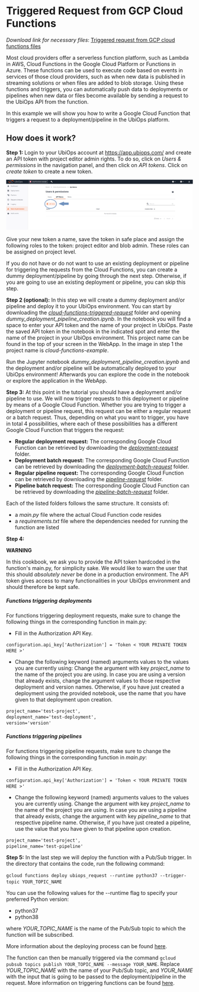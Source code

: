 # Triggered Request from GCP Cloud Functions

_Download link for necessary files_: [Triggered request from GCP cloud functions files](https://github.com/UbiOps/cookbook/tree/master/google-cloud-functions-triggered-request)

Most cloud providers offer a serverless function platform, such as Lambda in AWS, Cloud Functions in the Google Cloud Platform or Functions in Azure. 
These functions can be used to execute code based on events in services of those cloud providers, such as when new data is published in streaming solutions or when files are added to blob storage.
Using these functions and triggers, you can automatically push data to deployments or pipelines when new data or files become available by sending a request to the UbiOps API from the function.


In this example we will show you how to write a Google Cloud Function that triggers a request to a 
deployment/pipeline in the UbiOps platform.


## How does it work?

**Step 1:** Login to your UbiOps account at https://app.ubiops.com/ and create an API token with project editor
admin rights. To do so, click on *Users & permissions* in the navigation panel, and then click on *API tokens*.
Click on *create token* to create a new token.

![Creating an API token](images/token-in-webapp.png)

Give your new token a name, save the token in safe place and assign the following roles to the token: project editor and blob admin.
These roles can be assigned on project level.

If you do not have or do not want to use an existing deployment or pipeline for triggering the requests from
the Cloud Functions, you can create a dummy deployment/pipeline by going through the next step. Otherwise,
if you are going to use an existing deployment or pipeline, you can skip this step.

**Step 2 (optional):** In this step we will create a dummy deployment and/or pipeline and deploy it to your UbiOps environment.
You can start by downloading the [*cloud-functions-triggered-request*](https://github.com/UbiOps/cookbook/tree/master/google-cloud-functions-triggered-request) folder and opening *dummy_deployment_pipeline_creation.ipynb*. In the notebook you will find a space
to enter your API token and the name of your project in UbiOps. Paste the saved API token in the notebook in the indicated spot
and enter the name of the project in your UbiOps environment. This project name can be found in the top of your screen in the
WebApp. In the image in step 1 the project name is *cloud-functions-example*.

Run the Jupyter notebook *dummy_deployment_pipeline_creation.ipynb* and the deployment and/or pipeline will be automatically deployed to your UbiOps environment! 
Afterwards you can explore the code in the notebook or explore the application in the WebApp.

**Step 3:** At this point in the tutorial you should have a deployment and/or pipeline to use.
We will now trigger requests to this deployment or pipeline by means of a Google Cloud Function.
Whether you are trying to trigger a deployment or pipeline request, this request can be either
a regular request or a batch request. Thus, depending on what you want to trigger,
you have in total 4 possibilities, where each of these possibilities has a different Google Cloud Function that triggers the request:
 - **Regular deployment request:** The corresponding Google Cloud Function can be retrieved
 by downloading the [*deployment-request*](https://github.com/UbiOps/cookbook/tree/master/docs/cloud-functions-triggered-request/functions/deployment-request) folder.
 - **Deployment batch request:** The corresponding Google Cloud Function can be retrieved
 by downloading the [*deployment-batch-request*](https://github.com/UbiOps/cookbook/tree/master/docs/cloud-functions-triggered-request/functions/deployment-batch-request) folder.
 - **Regular pipeline request:** The corresponding Google Cloud Function can be retrieved
 by downloading the [*pipeline-request*](https://github.com/UbiOps/cookbook/tree/master/docs/cloud-functions-triggered-request/functions/pipeline-request) folder.
 - **Pipeline batch request:** The corresponding Google Cloud Function can be retrieved
 by downloading the [*pipeline-batch-request*](https://github.com/UbiOps/cookbook/tree/master/docs/cloud-functions-triggered-request/functions/pipeline-batch-request) folder.

Each of the listed folders follows the same structure. It consists of:
- a *main.py* file where the actual Cloud Function code resides
- a *requirements.txt* file where the dependencies needed for running the function are listed

**Step 4:**

**WARNING**

In this cookbook, we ask you to provide the API token hardcoded in the function's main.py, for simplicity sake. We would like to warn the user that this should *absolutely never* be done in a production environment. 
The API token gives access to many functionalities in your UbiOps environment and should therefore be kept safe.

##### Functions triggering deployments
For functions triggering deployment requests, make sure to change the following things in the corresponding function in main.py:

-  Fill in the Authorization API Key.  
```
configuration.api_key['Authorization'] = 'Token < YOUR PRIVATE TOKEN HERE >'
```

- Change the following keyword (named) arguments values to the values you are currently using:
Change the argument with key *project_name* to the name of the project you are using. In case you are using a version that already exists, change the argument values to those respective deployment and version names.
Otherwise, if you have just created a deployment using the provided notebook, use the name that you have given to that deployment upon creation. 

```
project_name='test-project',
deployment_name='test-deployment',
version='version'
```

##### Functions triggering pipelines
For functions triggering pipeline requests, make sure to change the following things in the corresponding function in *main.py*:

-  Fill in the Authorization API Key.  
```
configuration.api_key['Authorization'] = 'Token < YOUR PRIVATE TOKEN HERE >'
```

-   Change the following keyword (named) arguments values to the values you are currently using.
Change the argument with key *project_name* to the name of the project you are using. In case you are using a pipeline that already exists, change the argument with key *pipeline_name* to that respective pipeline name.
Otherwise, if you have just created a pipeline, use the value that you have given to that pipeline upon creation. 

```
project_name='test-project', 
pipeline_name='test-pipeline'
```

**Step 5:** In the last step we will deploy the function with a Pub/Sub trigger. In the directory 
that contains the code, run the following command:

`gcloud functions deploy ubiops_request --runtime python37 --trigger-topic YOUR_TOPIC_NAME`

You can use the following values for the --runtime flag to specify your preferred Python version:
- python37
- python38

where *YOUR_TOPIC_NAME* is the name of the Pub/Sub topic to which the function will be subscribed.

More information about the deploying process can be found [here](https://cloud.google.com/functions/docs/tutorials/pubsub#deploying_the_function).

The function can then be manually triggered via the command
`gcloud pubsub topics publish YOUR_TOPIC_NAME --message YOUR_NAME`.
Replace *YOUR_TOPIC_NAME* with the name of your Pub/Sub topic, and *YOUR_NAME* with the input that is going to be passed
 to the deployment/pipeline in the request. More information on triggering functions can be found [here](https://cloud.google.com/functions/docs/tutorials/pubsub#triggering_the_function).
